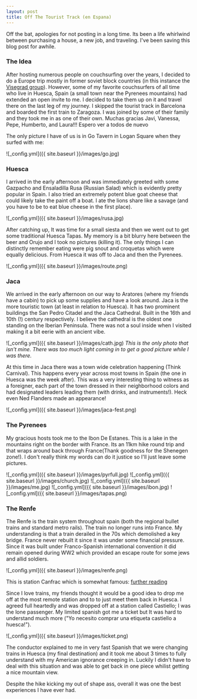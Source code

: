 ```yaml
---
layout: post
title: Off The Tourist Track (en Espana)
---
```


Off the bat, apologies for not posting in a long time. Its been a life whirlwind between purchasing a house, a new job, and traveling. I've been saving this blog post for awhile. 

### The Idea 
After hosting numerous people on couchsurfing over the years, I decided to do a Europe trip mostly in former soviet block countries (in this instance the [Visegrad group](https://en.wikipedia.org/wiki/Visegr%C3%A1d_Group)). However, some of my favorite couchsurfers of all time who live in Huesca, Spain (a small town near the Pyrenees mountains) had extended an open invite to me. I decided to take them up on it and travel there on the last leg of my journey. I skipped the tourist track in Barcelona and boarded the first train to Zaragoza. I was joined by some of their family and they took me in as one of their own. Muchas gracias Javi, Vanessa, Pepe, Humberto, and Laura!!! Espero ver a todos de nuevo

The only picture I have of us is in Go Tavern in Logan Square when they surfed with me:

![_config.yml]({{ site.baseurl }}/images/go.jpg)


### Huesca
I arrived in the early afternoon and was immediately greeted with some Gazpacho and Ensaladilla Rusa (Russian Salad) which is evidently pretty popular in Spain. I also tried an extremely potent blue goat cheese that could likely take the paint off a boat. I ate the lions share like a savage (and you have to be to eat blue cheese in the first place). 

![_config.yml]({{ site.baseurl }}/images/rusa.jpg)

After catching up, It was time for a small siesta and then we went out to get some traditional Huesca Tapas. My memory is a bit blurry here between the beer and Orujo and I took no pictures (killing it). The only things I can distinctly remember eating were pig snout and croquetas which were equally delicious. From Huesca it was off to Jaca and then the Pyrenees. 

![_config.yml]({{ site.baseurl }}/images/route.png)


### Jaca
We arrived in the early afternoon on our way to Aratores (where my friends have a cabin) to pick up some supplies and have a look around. Jaca is the more touristic town (at least in relation to Huesca). It has two prominent buildings the San Pedro Citadel and the Jaca Cathedral. Built in the 16th and 10th (!) century respectively. I believe the cathedral is the oldest one standing on the Iberian Peninsula. There was not a soul inside when I visited making it a bit eerie with an ancient vibe.

![_config.yml]({{ site.baseurl }}/images/cath.jpg)
*This is the only photo that isn't mine. There was too much light coming in to get a good picture while I was there.* 

At this time in Jaca there was a town wide celebration happening (Think Carnival). This happens every year across most towns in Spain (the one in Huesca was the week after). This was a very interesting thing to witness as a foreigner, each part of the town dressed in their neighborhood colors and had designated leaders leading them (with drinks, and instruments!). Heck even Ned Flanders made an appearance!

![_config.yml]({{ site.baseurl }}/images/jaca-fest.png)

### The Pyrenees
My gracious hosts took me to the Ibon De Estanes. This is a lake in the mountains right on the border with France. Its an 11km hike round trip and that wraps around back through France(Thank goodness for the Shenegen zone!). I don't really think my words can do it justice so I'll just leave some pictures. 

![_config.yml]({{ site.baseurl }}/images/pyrfull.jpg)
![_config.yml]({{ site.baseurl }}/images/church.jpg)
![_config.yml]({{ site.baseurl }}/images/me.jpg)
![_config.yml]({{ site.baseurl }}/images/ibon.jpg)
![_config.yml]({{ site.baseurl }}/images/tapas.png)

### The Renfe 
The Renfe is the train system throughout spain (both the regional bullet trains and standard metro rails). The train no longer runs into France. My understanding is that a train derailed in the 70s which demolished a key bridge. France never rebuilt it since it was under some financial pressure. Since it was built under Franco-Spanish international convention it did remain opened during WW2 which provided an escape route for some jews and allid soldiers. 

![_config.yml]({{ site.baseurl }}/images/renfe.png)

This is station Canfrac which is somewhat famous: [further reading](http://www.forbidden-places.net/urban-exploration-canfranc-railway-station#1)

Since I love trains, my friends thought it would be a good idea to drop me off at the most remote station and to to just meet them back in Huesca. I agreed full heartedly and was dropped off at a station called Castiello; I was the lone passenger.  My limited spanish got me a ticket but It was hard to understand much more ("Yo necesito comprar una etiqueta castiello a huesca!"). 

![_config.yml]({{ site.baseurl }}/images/ticket.png)

The conductor explained to me in very fast Spanish that we were changing trains in Huesca (my final destination) and it took me about 3 times to fully understand with my American ignorance creeping in. Luckily I didn't have to deal with this situation and was able to get back in one piece whilist getting a nice mountain view.

Despite the hike kicking my out of shape ass, overall it was one the best experiences I have ever had.
